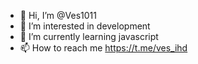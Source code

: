 - 👋 Hi, I’m @Ves1011
- 👀 I’m interested in development
- 🌱 I’m currently learning javascript
- 📫 How to reach me https://t.me/ves_ihd

<!---
Ves1011/Ves1011 is a ✨ special ✨ repository because its `README.md` (this file) appears on your GitHub profile.
You can click the Preview link to take a look at your changes.
--->

